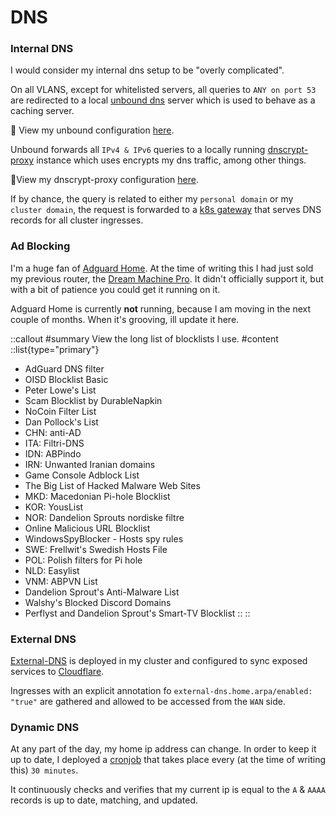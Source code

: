 # DNS

### Internal DNS

I would consider my internal dns setup to be "overly complicated".

On all VLANS, except for whitelisted servers, all queries to `ANY on port 53` are redirected to a local [unbound dns](https://github.com/NLnetLabs/unbound) server which is used to behave as a caching server.

🔸 View my unbound configuration [here](/router-configurations/unbound).

Unbound forwards all `IPv4 & IPv6` queries to a locally running [dnscrypt-proxy](https://github.com/DNSCrypt/dnscrypt-proxy) instance which uses encrypts my dns traffic, among other things.

🔸View my dnscrypt-proxy configuration [here](/router-configurations/dnscrypt-proxy).

If by chance, the query is related to either my `personal domain` or my `cluster domain`, the request is forwarded to a [k8s gateway](https://github.com/ori-edge/k8s_gateway) that serves DNS records for all cluster ingresses.

### Ad Blocking

I'm a huge fan of [Adguard Home](https://github.com/AdguardTeam/AdGuardHome). At the time of writing this I had just sold my previous router, the [Dream Machine Pro](https://store.ui.com/collections/products/products/dream-machine-pro). It didn't officially support it, but with a bit of patience you could get it running on it.

Adguard Home is currently **not** running, because I am moving in the next couple of months. When it's grooving, ill update it here.

::callout
#summary
View the long list of blocklists I use.
#content
::list{type="primary"}
- AdGuard DNS filter
- OISD Blocklist Basic
- Peter Lowe's List
- Scam Blocklist by DurableNapkin
- NoCoin Filter List
- Dan Pollock's List
- CHN: anti-AD
- ITA: Filtri-DNS
- IDN: ABPindo
- IRN: Unwanted Iranian domains
- Game Console Adblock List
- The Big List of Hacked Malware Web Sites
- MKD: Macedonian Pi-hole Blocklist
- KOR: YousList
- NOR: Dandelion Sprouts nordiske filtre
- Online Malicious URL Blocklist
- WindowsSpyBlocker - Hosts spy rules
- SWE: Frellwit's Swedish Hosts File
- POL: Polish filters for Pi hole
- NLD: Easylist
- VNM: ABPVN List
- Dandelion Sprout's Anti-Malware List
- Walshy's Blocked Discord Domains
- Perflyst and Dandelion Sprout's Smart-TV Blocklist
::
::


### External DNS

[External-DNS](https://github.com/kubernetes-sigs/external-dns) is deployed in my cluster and configured to sync exposed services to [Cloudflare](https://cloudflare.com).

Ingresses with an explicit annotation fo `external-dns.home.arpa/enabled: "true"` are gathered and allowed to be accessed from the `WAN` side.


### Dynamic DNS

At any part of the day, my home ip address can change. In order to keep it up to date, I deployed a [cronjob](https://github.com/Kashalls/home-cluster/tree/main/cluster/apps/networking/cloudflare-ddns) that takes place every (at the time of writing this) `30 minutes`.

It continuously checks and verifies that my current ip is equal to the `A` & `AAAA` records is up to date, matching, and updated.
